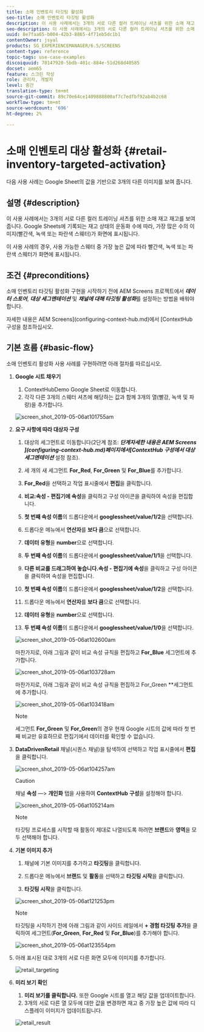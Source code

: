 ```yaml
---
title: 소매 인벤토리 타깃팅 활성화
seo-title: 소매 인벤토리 타깃팅 활성화
description: 이 사용 사례에서는 3개의 서로 다른 컬러 트레이닝 셔츠를 위한 소매 재고 재고를 보여줍니다. Google Sheets에 기록되는 재고 상태의 운동화 수에 따라, 가장 많은 수의 이미지(빨간색, 녹색 또는 파란색 스웨터)가 화면에 표시됩니다.
seo-description: 이 사용 사례에서는 3개의 서로 다른 컬러 트레이닝 셔츠를 위한 소매 재고 재고를 보여줍니다. Google Sheets에 기록되는 재고 상태의 운동화 수에 따라, 가장 많은 수의 이미지(빨간색, 녹색 또는 파란색 스웨터)가 화면에 표시됩니다.
uuid: 8e7faa65-b004-42b3-8865-4f71eb5dc1b1
contentOwner: jsyal
products: SG_EXPERIENCEMANAGER/6.5/SCREENS
content-type: reference
topic-tags: use-case-examples
discoiquuid: 70147920-5bdb-401c-884e-51d268d40585
docset: aem65
feature: 스크린 작성
role: 관리자, 개발자
level: 중간
translation-type: tm+mt
source-git-commit: 89c70e64ce1409888800af7c7edfbf92ab4b2c68
workflow-type: tm+mt
source-wordcount: '696'
ht-degree: 2%

---
```



# 소매 인벤토리 대상 활성화 {#retail-inventory-targeted-activation}

다음 사용 사례는 Google Sheet의 값을 기반으로 3개의 다른 이미지를 보여 줍니다.

## 설명 {#description}

이 사용 사례에서는 3개의 서로 다른 컬러 트레이닝 셔츠를 위한 소매 재고 재고를 보여줍니다. Google Sheets에 기록되는 재고 상태의 운동화 수에 따라, 가장 많은 수의 이미지(빨간색, 녹색 또는 파란색 스웨터)가 화면에 표시됩니다.

이 사용 사례의 경우, 사용 가능한 스웨터 중 가장 높은 값에 따라 빨간색, 녹색 또는 파란색 스웨터가 화면에 표시됩니다.

## 조건 {#preconditions}

소매 인벤토리 타깃팅 활성화 구현을 시작하기 전에 AEM Screens 프로젝트에서 ***데이터 스토어***, ***대상 세그멘테이션*** 및 ***채널에 대해 타깃팅 활성화***&#x200B;를 설정하는 방법을 배워야 합니다.

자세한 내용은 AEM Screens](configuring-context-hub.md)에서 [ContextHub 구성을 참조하십시오.

## 기본 흐름 {#basic-flow}

소매 인벤토리 활성화 사용 사례를 구현하려면 아래 절차를 따르십시오.

1. **Google 시트 채우기**

   1. ContextHubDemo Google Sheet로 이동합니다.
   1. 각각 다른 3개의 스웨터 셔츠에 해당하는 값과 함께 3개의 열(빨강, 녹색 및 파랑)을 추가합니다.

   ![screen_shot_2019-05-06at101755am](assets/screen_shot_2019-05-06at101755am.png)

1. **요구 사항에 따라 대상자 구성**

   1. 대상의 세그먼트로 이동합니다(2단계 참조: ***단계자세한 내용은 AEM Screens ](configuring-context-hub.md)**페이지에서**[ContextHub 구성에서 대상 세그멘테이션*** 설정 참조).

   1. 세 개의 새 세그먼트 **For_Red**, **For_Green** 및 **For_Blue**&#x200B;를 추가합니다.

   1. **For_Red**&#x200B;을 선택하고 작업 표시줄에서 **편집**&#x200B;을 클릭합니다.

   1. **비교:속성 - 편집기에 속성**&#x200B;을 클릭하고 구성 아이콘을 클릭하여 속성을 편집합니다.
   1. **첫 번째 속성 이름**&#x200B;의 드롭다운에서 **googlessheet/value/1/2**&#x200B;을 선택합니다.

   1. 드롭다운 메뉴에서 **연산자**&#x200B;를 **보다 큼**&#x200B;으로 선택합니다.

   1. **데이터 유형**&#x200B;을 **number**&#x200B;으로 선택합니다.

   1. **두 번째 속성 이름**&#x200B;의 드롭다운에서 **googlessheet/value/1/1**&#x200B;을 선택합니다.

   1. **다른 비교를 드래그하여 놓습니다.속성 - 편집기에 속성**&#x200B;을 클릭하고 구성 아이콘을 클릭하여 속성을 편집합니다.
   1. **첫 번째 속성 이름**&#x200B;의 드롭다운에서 **googlessheet/value/1/2**&#x200B;을 선택합니다.

   1. 드롭다운 메뉴에서 **연산자**&#x200B;를 **보다 큼**&#x200B;으로 선택합니다.

   1. **데이터 유형**&#x200B;을 **number**&#x200B;으로 선택합니다.

   1. **두 번째 속성 이름**&#x200B;의 드롭다운에서 **googlessheet/value/1/0**&#x200B;을 선택합니다.

   ![screen_shot_2019-05-06at102600am](assets/screen_shot_2019-05-06at102600am.png)

   마찬가지로, 아래 그림과 같이 비교 속성 규칙을 편집하고 **For_Blue** 세그먼트에 추가합니다.

   ![screen_shot_2019-05-06at103728am](assets/screen_shot_2019-05-06at103728am.png)

   마찬가지로, 아래 그림과 같이 비교 속성 규칙을 편집하고 For_Green **세그먼트에 추가합니다.

   ![screen_shot_2019-05-06at103418am](assets/screen_shot_2019-05-06at103418am.png)

   >[!NOTE]
   >
   >세그먼트 **For_Green** 및 **For_Green**&#x200B;의 경우 현재 Google 시트의 값에 따라 첫 번째 비교만 유효하므로 편집기에서 데이터를 확인할 수 없습니다.

1. **DataDrivenRetail** 채널(시퀀스 채널)을 탐색하여 선택하고 작업 표시줄에서 **편집**&#x200B;을 클릭합니다.

   ![screen_shot_2019-05-06at104257am](assets/screen_shot_2019-05-06at104257am.png)

   >[!CAUTION]
   >
   >채널 **속성** —> **개인화** 탭을 사용하여 **ContextHub** **구성**&#x200B;을 설정해야 합니다.

   ![screen_shot_2019-05-06at105214am](assets/screen_shot_2019-05-06at105214am.png)

   >[!NOTE]
   타깃팅 프로세스를 시작할 때 활동이 제대로 나열되도록 하려면 **브랜드**&#x200B;와 **영역**&#x200B;을 모두 선택해야 합니다.

1. **기본 이미지 추가**

   1. 채널에 기본 이미지를 추가하고 **타깃팅**&#x200B;을 클릭합니다.
   1. 드롭다운 메뉴에서 **브랜드** 및 **활동**&#x200B;을 선택하고 **타깃팅 시작**&#x200B;을 클릭합니다.

   1. **타깃팅 시작**&#x200B;을 클릭합니다.

   ![screen_shot_2019-05-06at121253pm](assets/screen_shot_2019-05-06at121253pm.png)

   >[!NOTE]
   타깃팅을 시작하기 전에 아래 그림과 같이 사이드 레일에서 **+ 경험 타깃팅 추가**&#x200B;을 클릭하여 세그먼트(**For_Green**, **For_Red** 및 **For_Blue**)를 추가해야 합니다.

   ![screen_shot_2019-05-06at123554pm](assets/screen_shot_2019-05-06at123554pm.png)

1. 아래 표시된 대로 3개의 서로 다른 화면 모두에 이미지를 추가합니다.

   ![retail_targeting](assets/retail_targeting.gif)

1. **미리 보기 확인**

   1. **미리 보기를 클릭합니다.** 또한 Google 시트를 열고 해당 값을 업데이트합니다.
   1. 3개의 서로 다른 열 모두에 대한 값을 변경하면 재고 중 가장 높은 값에 따라 디스플레이 이미지가 업데이트됩니다.

   ![retail_result](assets/retail_result.gif)

